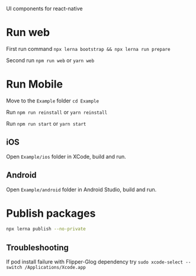 UI components for react-native

# Run web

First run command `npx lerna bootstrap && npx lerna run prepare`

Second run `npm run web` or `yarn web`

# Run Mobile

Move to the `Example` folder `cd Example`

Run `npm run reinstall` or `yarn reinstall`

Run `npm run start` or `yarn start`

## iOS
Open `Example/ios` folder in XCode, build and run.
## Android
Open `Example/android` folder in Android Studio, build and run.

# Publish packages

```sh
npx lerna publish --no-private
```

## Troubleshooting
If pod install failure with Flipper-Glog dependency try `sudo xcode-select --switch /Applications/Xcode.app`

